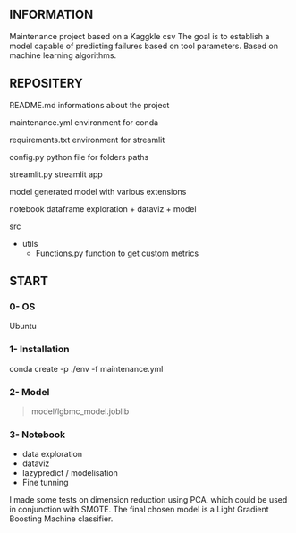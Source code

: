 ## INFORMATION
Maintenance project based on a Kaggkle csv
The goal is to establish a model capable of predicting failures based on tool parameters. Based on machine learning algorithms.

## REPOSITERY

README.md                           informations about the project

maintenance.yml                     environment for conda

requirements.txt                    environment for streamlit

config.py                           python file for folders paths

streamlit.py                        streamlit app

model                               generated model with various extensions

notebook                            dataframe exploration + dataviz + model

src  
- utils  
    - Functions.py                  function to get custom metrics

## START

### 0- OS

Ubuntu

### 1- Installation

conda create -p ./env -f maintenance.yml

### 2- Model

> model/lgbmc_model.joblib

### 3- Notebook

- data exploration
- dataviz
- lazypredict / modelisation
- Fine tunning

I made some tests on dimension reduction using PCA, which could be used in conjunction with SMOTE. The final chosen model is a Light Gradient Boosting Machine classifier.